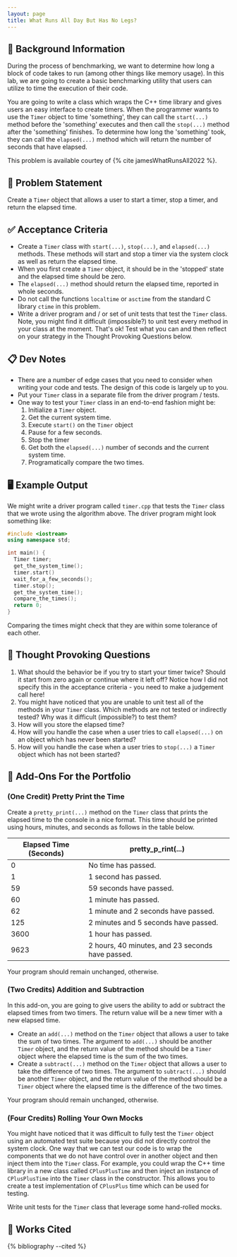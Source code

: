 ```yaml
---
layout: page
title: What Runs All Day But Has No Legs?
---
```


## 🔖 Background Information

During the process of benchmarking, we want to determine how long a block of code takes to run (among other things like memory usage). In this lab, we are going to create a basic benchmarking utility that users can utilize to time the execution of their code.

You are going to write a class which wraps the C++ time library and gives users an easy interface to create timers. When the programmer wants to use the `Timer` object to time 'something', they can call the `start(...)` method before the 'something' executes and then call the `stop(...)` method after the 'something' finishes. To determine how long the 'something' took, they can call the `elapsed(...)` method which will return the number of seconds that have elapsed.

This problem is available courtey of {% cite jamesWhatRunsAll2022 %}.

## 🎯 Problem Statement

Create a `Timer` object that allows a user to start a timer, stop a timer, and return the elapsed time.

## ✅ Acceptance Criteria

* Create a `Timer` class with `start(...)`, `stop(...)`, and `elapsed(...)` methods. These methods will start and stop a timer via the system clock as well as return the elapsed time.
* When you first create a `Timer` object, it should be in the 'stopped' state and the elapsed time should be zero.
* The `elapsed(...)` method should return the elapsed time, reported in whole seconds.
* Do not call the functions `localtime` or `asctime` from the standard C library `ctime` in this problem.
* Write a driver program and / or set of unit tests that test the `Timer` class. Note, you might find it difficult (impossible?) to unit test every method in your class at the moment. That's ok! Test what you can and then reflect on your strategy in the Thought Provoking Questions below.

## 📋 Dev Notes

* There are a number of edge cases that you need to consider when writing your code and tests. The design of this code is largely up to you.
* Put your `Timer` class in a separate file from the driver program / tests.
* One way to test your `Timer` class in an end-to-end fashion might be:
  1. Initialize a `Timer` object.
  2. Get the current system time.
  3. Execute `start()` on the `Timer` object
  4. Pause for a few seconds.
  5. Stop the timer
  6. Get both the `elapsed(...)` number of seconds and the current system time.
  7. Programatically compare the two times.

## 🖥️ Example Output

We might write a driver program called `timer.cpp` that tests the `Timer` class that we wrote using the algorithm above. The driver program might look something like:

```cpp
#include <iostream>
using namespace std;

int main() {
  Timer timer;
  get_the_system_time();
  timer.start()
  wait_for_a_few_seconds();
  timer.stop();
  get_the_system_time();
  compare_the_times();
  return 0;
}
```

Comparing the times might check that they are within some tolerance of each other.

## 📝 Thought Provoking Questions

1. What should the behavior be if you try to start your timer twice? Should it start from zero again or continue where it left off? Notice how I did not specify this in the acceptance criteria - you need to make a judgement call here!
2. You might have noticed that you are unable to unit test all of the methods in your `Timer` class. Which methods are not tested or indirectly tested? Why was it difficult (impossible?) to test them?
3. How will you store the elapsed time?
4. How will you handle the case when a user tries to call `elapsed(...)` on an object which has never been started?
5. How will you handle the case when a user tries to `stop(...)` a `Timer` object which has not been started?

## 💼 Add-Ons For the Portfolio

### (One Credit) Pretty Print the Time

Create a `pretty_print(...)` method on the `Timer` class that prints the elapsed time to the console in a nice format. This time should be printed using hours, minutes, and seconds as follows in the table below.

| Elapsed Time (Seconds) | pretty_p_rint(...) |
|------------------------|------------------|
| 0 | No time has passed. |
| 1 | 1 second has passed. |
| 59 | 59 seconds have passed. |
| 60 | 1 minute has passed. |
| 62 | 1 minute and 2 seconds have passed. |
| 125 | 2 minutes and 5 seconds have passed. |
| 3600 | 1 hour has passed. |
| 9623 | 2 hours, 40 minutes, and 23 seconds have passed. |

Your program should remain unchanged, otherwise.

### (Two Credits) Addition and Subtraction

In this add-on, you are going to give users the ability to add or subtract the elapsed times from two timers. The return value will be a new timer with a new elapsed time.

* Create an `add(...)` method on the `Timer` object that allows a user to take the sum of two times. The argument to `add(...)` should be another `Timer` object, and the return value of the method should be a `Timer` object where the elapsed time is the sum of the two times.
* Create a `subtract(...)` method on the `Timer` object that allows a user to take the difference of two times. The argument to `subtract(...)` should be another `Timer` object, and the return value of the method should be a `Timer` object where the elapsed time is the difference of the two times.

Your program should remain unchanged, otherwise.

### (Four Credits) Rolling Your Own Mocks

You might have noticed that it was difficult to fully test the `Timer` object using an automated test suite because you did not directly control the system clock. One way that we can test our code is to wrap the components that we do not have control over in another object and then inject them into the `Timer` class. For example, you could wrap the C++ time library in a new class called `CPlusPlusTime` and then inject an instance of `CPlusPlusTime` into the `Timer` class in the constructor. This allows you to create a test implementation of `CPlusPlus` time which can be used for testing.

Write unit tests for the `Timer` class that leverage some hand-rolled mocks.

## 📘 Works Cited

{% bibliography --cited %}
